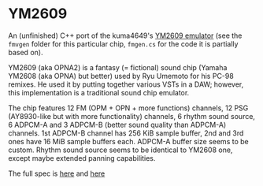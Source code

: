 # YM2609

An (unfinished) C++ port of the kuma4649's [YM2609 emulator](https://github.com/kuma4649/MDSound) (see the `fmvgen` folder for this particular chip, `fmgen.cs` for the code it is partially based on).

YM2609 (aka OPNA2) is a fantasy (= fictional) sound chip (Yamaha YM2608 (aka OPNA) but better) used by Ryu Umemoto for his PC-98 remixes. He used it by putting together various VSTs in a DAW; however, this implementation is a traditional sound chip emulator.

The chip features 12 FM (OPM + OPN + more functions) channels, 12 PSG (AY8930-like but with more functionality) channels, 6 rhythm sound source, 6 ADPCM-A and 3 ADPCM-B (better sound quality than ADPCM-A) channels. 1st ADPCM-B channel has 256 KiB sample buffer, 2nd and 3rd ones have 16 MiB sample buffers each. ADPCM-A buffer size seems to be custom. Rhythm sound source seems to be identical to YM2608 one, except maybe extended panning capabilities.

The full spec is [here](https://github.com/kuma4649/MDSound/blob/master/YM2609.txt) and [here](https://github.com/kuma4649/MDSound/blob/master/PSG2.txt)
